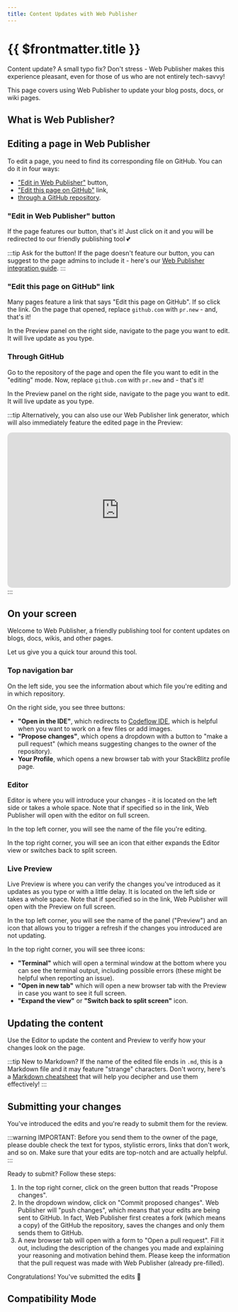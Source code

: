 ```yaml
---
title: Content Updates with Web Publisher
---
```


# {{ $frontmatter.title }}

Content update? A small typo fix? Don't stress - Web Publisher makes this experience pleasant, even for those of us who are not entirely tech-savvy!

This page covers using Web Publisher to update your blog posts, docs, or wiki pages.

## What is Web Publisher?

<!--@include: ./parts/web-publisher.md-->

## Editing a page in Web Publisher

To edit a page, you need to find its corresponding file on GitHub. You can do it in four ways: 
- ["Edit in Web Publisher"](#edit-in-web-publisher-button) button,
- ["Edit this page on GitHub"](#edit-this-page-on-github) link,
- [through a GitHub repository](#through-github).

### "Edit in Web Publisher" button

If the page features our button, that's it! Just click on it and you will be redirected to our friendly publishing tool 💕

:::tip Ask for the button!
If the page doesn't feature our button, you can suggest to the page admins to include it - here's our [Web Publisher integration guide](./integrating-web-publisher).
:::

### "Edit this page on GitHub" link

Many pages feature a link that says "Edit this page on GitHub". If so click the link. On the page that opened, replace `github.com` with `pr.new` - and, that's it!

In the Preview panel on the right side, navigate to the page you want to edit. It will live update as you type.

### Through GitHub 

Go to the repository of the page and open the file you want to edit in the "editing" mode. Now, replace `github.com` with `pr.new` and - that's it!

In the Preview panel on the right side, navigate to the page you want to edit. It will live update as you type.

<!-- add gif -->

:::tip
Alternatively, you can also use our Web Publisher link generator, which will also immediately feature the edited page in the Preview:
<iframe src="https://stackblitz.com/edit/vue-c2wltp?embed=1&file=src/App.vue&hideExplorer=1&hideNavigation=1&view=preview" style="width:100%;height:350px;border:1px solid var(--vp-custom-block-tip-border);border-radius:10px"></iframe>
:::

## On your screen

Welcome to Web Publisher, a friendly publishing tool for content updates on blogs, docs, wikis, and other pages.

Let us give you a quick tour around this tool.

<!-- screenshot of the whole screen -->

### Top navigation bar

On the left side, you see the information about which file you're editing and in which repository.

<!-- screenshot -->

On the right side, you see three buttons:
- **"Open in the IDE"**, which redirects to [Codeflow IDE](./working-in-codeflow-ide), which is helpful when you want to work on a few files or add images.
- **"Propose changes"**, which opens a dropdown with a button to "make a pull request" (which means suggesting changes to the owner of the repository).
- **Your Profile**, which opens a new browser tab with your StackBlitz profile page.

### Editor

Editor is where you will introduce your changes - it is located on the left side or takes a whole space. Note that if specified so in the link, Web Publisher will open with the editor on full screen.

In the top left corner, you will see the name of the file you're editing.

In the top right corner, you will see an icon that either expands the Editor view or switches back to split screen.

### Live Preview

Live Preview is where you can verify the changes you've introduced as it updates as you type or with a little delay. It is located on the left side or takes a whole space. Note that if specified so in the link, Web Publisher will open with the Preview on full screen.

In the top left corner, you will see the name of the panel ("Preview") and an icon that allows you to trigger a refresh if the changes you introduced are not updating.

In the top right corner, you will see three icons:
- **"Terminal"** which will open a terminal window at the bottom where you can see the terminal output, including possible errors (these might be helpful when reporting an issue).
- **"Open in new tab"** which will open a new browser tab with the Preview in case you want to see it full screen.
- **"Expand the view"** or **"Switch back to split screen"** icon.

## Updating the content

Use the Editor to update the content and Preview to verify how your changes look on the page.

:::tip New to Markdown?
If the name of the edited file ends in `.md`, this is a Markdown file and it may feature "strange" characters. Don't worry, here's a [Markdown cheatsheet](https://www.markdownguide.org/cheat-sheet/) that will help you decipher and use them effectively!
:::

## Submitting your changes

You've introduced the edits and you're ready to submit them for the review. 

:::warning IMPORTANT:
Before you send them to the owner of the page, please double check the text for typos, stylistic errors, links that don't work, and so on. Make sure that your edits are top-notch and are actually helpful.
:::

Ready to submit? Follow these steps:

1. In the top right corner, click on the green button that reads "Propose changes".
2. In the dropdown window, click on "Commit proposed changes". Web Publisher will "push changes", which means that your edits are being sent to GitHub. In fact, Web Publisher first creates a fork (which means a copy) of the GitHub the repository, saves the changes and only them sends them to GitHub.
3. A new browser tab will open with a form to "Open a pull request". Fill it out, including the description of the changes you made and explaining your reasoning and motivation behind them. Please keep the information that the pull request was made with Web Publisher (already pre-filled).

Congratulations! You've submitted the edits 🥳

## Compatibility Mode

<!--@include: ./parts/wp-compatibility-mode.md-->